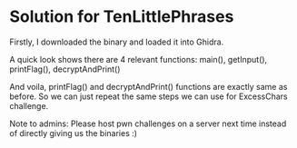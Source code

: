 # Solution for TenLittlePhrases

Firstly, I downloaded the binary and loaded it into Ghidra.

A quick look shows there are 4 relevant functions: main(), getInput(), printFlag(), decryptAndPrint()

And voila, printFlag() and decryptAndPrint() functions are exactly same as before. 
So we can just repeat the same steps we can use for ExcessChars challenge. 

Note to admins: Please host pwn challenges on a server next time instead of directly giving us the binaries :)
